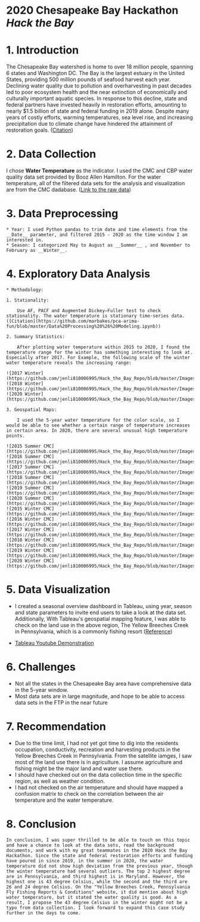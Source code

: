 # 2020 Chesapeake Bay Hackathon _Hack the Bay_ 

# 1. Introduction

The Chesapeake Bay watershed is home to over 18 million people, spanning 6 states and Washington DC. The Bay is the largest estuary in the United States, providing 500 million pounds of seafood harvest each year. Declining water quality due to pollution and overharvesting in past decades led to poor ecosystem health and the near extinction of economically and culturally important aquatic species. In response to this decline, state and federal partners have invested heavily in restoration efforts, amounting to nearly $1.5 billion of state and federal funding in 2019 alone. Despite many years of costly efforts, warming temperatures, sea level rise, and increasing precipitation due to climate change have hindered the attainment of restoration goals. ([Citation](https://devpost.com/software/enabling-climate-resiliency-for-the-chesapeake-bay))

# 2. Data Collection

I chose __Water Temperature__ as the indicator. I used the CMC and CBP water quality data set provided by Booz Allen Hamilton. 
For the water temperature, all of the filtered data sets for the analysis and visualization are from the CMC dadabase.
([Link to the raw data](https://github.com/jenli810006995/hack-the-bay))


# 3. Data Preprocessing

    * Year: I used Python pandas to trim date and time elements from the __Date__ parameter, and filtered 2015 - 2020 as the time window I am interested in.
    * Season: I categorized May to August as __Summer__ , and November to February as __Winter__.
    
# 4. Exploratory Data Analysis

    * Methodology:
    
    1. Stationality: 
    
        Use AF, PACF and Augmented Dickey–Fuller test to check stationality. The water temperature is stationary time-series data. ([Citation](https://github.com/marbakes/pca-arima-fun/blob/master/Data%20Processing%20%26%20Modeling.ipynb))
    
    2. Summary Statistics: 
    
        After plotting water temperature within 2015 to 2020, I found the temperature range for the winter has something interesting to look at. Especially after 2017. For Example, the following scale of the winter water temperature reveals the increasing range:
    
    ![2017 Winter](https://github.com/jenli810006995/Hack_the_Bay_Repo/blob/master/Images/2017_winter_cbp_range.jpg)
    ![2018 Winter](https://github.com/jenli810006995/Hack_the_Bay_Repo/blob/master/Images/2018_winter_cbp_range.jpg)
    ![2020 Winter](https://github.com/jenli810006995/Hack_the_Bay_Repo/blob/master/Images/2020_winter_cbp_range.jpg)
    
    3. Geospatial Maps: 
    
        I used the 5-year water temperature for the color scale, so I would be able to see whether a certain range of temperature increases in certain area. In 2020, there are several unusual high temperature points.
    
    ![2015 Summer CMC](https://github.com/jenli810006995/Hack_the_Bay_Repo/blob/master/Images/2015%20Summer%20CMC%20Water%20Temperature%20Heatmap.png)
    ![2016 Summer CMC](https://github.com/jenli810006995/Hack_the_Bay_Repo/blob/master/Images/2016%20Summer%20CMC%20Water%20Temperature%20Heatmap.png)
    ![2017 Summer CMC](https://github.com/jenli810006995/Hack_the_Bay_Repo/blob/master/Images/2017%20Summer%20CMC%20Water%20Temperature%20Heatmap.png)
    ![2018 Summer CMC](https://github.com/jenli810006995/Hack_the_Bay_Repo/blob/master/Images/2018%20Summer%20CMC%20Water%20Temperature%20Heatmap.png)
    ![2019 Summer CMC](https://github.com/jenli810006995/Hack_the_Bay_Repo/blob/master/Images/2019%20Summer%20CMC%20Water%20Temperature%20Heatmap.png)
    ![2020 Summer CMC](https://github.com/jenli810006995/Hack_the_Bay_Repo/blob/master/Images/2020%20Summer%20CMC%20Water%20Temperature%20Heatmap.png)
    ![2015 Winter CMC](https://github.com/jenli810006995/Hack_the_Bay_Repo/blob/master/Images/2015%20Winter%20CMC%20Water%20Temperature%20Heatmap.png)
    ![2016 Winter CMC](https://github.com/jenli810006995/Hack_the_Bay_Repo/blob/master/Images/2016%20Winter%20CMC%20Water%20Temperature%20Heatmap.png)
    ![2017 Winter CMC](https://github.com/jenli810006995/Hack_the_Bay_Repo/blob/master/Images/2017%20Winter%20CMC%20Water%20Temperature%20Heatmap.png)
    ![2018 Winter CMC](https://github.com/jenli810006995/Hack_the_Bay_Repo/blob/master/Images/2018%20Winter%20CMC%20Water%20Temperature%20Heatmap.png)
    ![2019 Winter CMC](https://github.com/jenli810006995/Hack_the_Bay_Repo/blob/master/Images/2019%20Winter%20CMC%20Water%20Temperature%20Heatmap.png)
    ![2020 Winter CMC](https://github.com/jenli810006995/Hack_the_Bay_Repo/blob/master/Images/2020%20Winter%20CMC%20Water%20Temperature%20Heatmap.png)
    
    

# 5. Data Visualization

   * I created a seasonal overview dashboard in Tableau, using year, season and state parameters to invite end users to take a look at the data set.
   Additionally, With Tableau's geospatial mapping feature, I was able to check on the land use in the above region, The Yellow Breeches Creek in Pennsylvania, 
   which is a commonly fishing resort ([Reference](https://www.orvis.com/fishing_report.aspx?locationid=6015))
   
   * [Tableau Youtube Demonstration](https://jenli810006995.github.io/)

# 6. Challenges

   * Not all the states in the Chesapeake Bay area have comprehensive data in the 5-year window. 
   * Most data sets are in large magnitude, and hope to be able to access data sets in the FTP in the near future

# 7. Recommendation

   * Due to the time limit, I had not yet got time to dig into the residents occupation, conductivity, recreation and harvesting products in the Yellow Breeches Creek in Pennsylvania. From the satellite iamges, I saw most of the land use there is in agriculture. I assume agriculture and fishing might be the major land and water use there. 
   * I should have checked out on the data collection time in the specific region, as well as weather condition.
   * I had not checked on the air temperature and should have mapped a confusion matrix to check on the correlation between the air temperature and the water temperature.

# 8. Conclusion

    In conclusion, I was super thrilled to be able to touch on this topic and have a chance to look at the data sets, read the background documents, and work with my great teammates in the 2020 Hack the Bay Hackathon. Since the state and federal restoration efforts and funding have poured in since 2019, in the summer in 2020, the water temperature did not show high deviation from the previous year, though the winter temperature had several outliers. The top 2 highest degree are in Pennsylvania, and third highest is in Maryland. However, the highest one is 43 degree Celsius, while the second and the third are 26 and 24 degree Celsius. On the "Yellow Breeches Creek, Pennsylvania Fly Fishing Reports & Conditions" website, it did mention about high water temperature, but it stated the water quality is good. As a result, I propose the 43 degree Celsius in the winter might not be a typo from data collection. I look forward to expand this case study further in the days to come.


